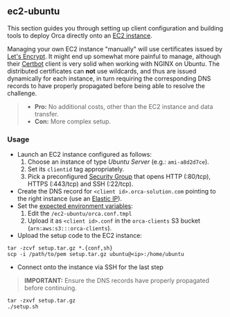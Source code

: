## ec2-ubuntu

This section guides you through setting up client configuration and building tools to deploy Orca directly onto an [EC2 instance]([EC2](https://aws.amazon.com/ec2/)).

Managing your own EC2 instance "manually" will use certificates issued by [Let's Encrypt](https://letsencrypt.org/). It might end up somewhat more painful to manage, although their [Certbot](https://certbot.eff.org/) client is very solid when working with NGINX on Ubuntu. The distributed certificates can **not** use wildcards, and thus are issued dynamically for each instance, in turn requiring the corresponding DNS records to have properly propagated before being able to resolve the challenge.

> - **Pro:** No additional costs, other than the EC2 instance and data transfer.
> - **Con:** More complex setup.

### Usage

- Launch an EC2 instance configured as follows:
  1. Choose an instance of type _Ubuntu Server_ (e.g.: `ami-a8d2d7ce`).
  2. Set its `clientid` tag appropriately.
  3. Pick a preconfigured [Security Group](http://docs.aws.amazon.com/AWSEC2/latest/UserGuide/using-network-security.html) that opens HTTP (:80/tcp), HTTPS (:443/tcp) and SSH (:22/tcp).
- Create the DNS record for `<client id>.orca-solution.com` pointing to the right instance (use an [Elastic IP](http://docs.aws.amazon.com/AWSEC2/latest/UserGuide/elastic-ip-addresses-eip.html)).
- Set the [expected environment variables](#environment-variables):
  1. Edit the `/ec2-ubuntu/orca.conf.tmpl`
  2. Upload it as `<client id>.conf` in the `orca-clients` S3 bucket (`arn:aws:s3:::orca-clients`).
- Upload the setup code to the EC2 instance:
```shell-script
tar -zcvf setup.tar.gz *.{conf,sh}
scp -i /path/to/pem setup.tar.gz ubuntu@<ip>:/home/ubuntu
```
- Connect onto the instance via SSH for the last step

> **IMPORTANT:** Ensure the DNS records have properly propagated before continuing.
```shell-script
tar -zxvf setup.tar.gz
./setup.sh
```
